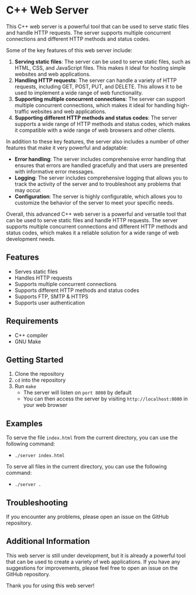 # C++ Web Server
This C++ web server is a powerful tool that can be used to serve static files and handle HTTP requests. The server supports multiple concurrent connections and different HTTP methods and status codes.

Some of the key features of this web server include:

  1. **Serving static files**: The server can be used to serve static files, such as HTML, CSS, and JavaScript files. This makes it ideal for hosting simple websites and web applications.
  2. **Handling HTTP requests**: The server can handle a variety of HTTP requests, including GET, POST, PUT, and DELETE. This allows it to be used to implement a wide range of web functionality.
  3. **Supporting multiple concurrent connections**: The server can support multiple concurrent connections, which makes it ideal for handling high-traffic websites and web applications.
  4. **Supporting different HTTP methods and status codes**: The server supports a wide range of HTTP methods and status codes, which makes it compatible with a wide range of web browsers and other clients.

In addition to these key features, the server also includes a number of other features that make it very powerful and adaptable:

  * **Error handling**: The server includes comprehensive error handling that ensures that errors are handled gracefully and that users are presented with informative error messages.
  * **Logging**: The server includes comprehensive logging that allows you to track the activity of the server and to troubleshoot any problems that may occur.
  * **Configuration**: The server is highly configurable, which allows you to customize the behavior of the server to meet your specific needs.

Overall, this advanced C++ web server is a powerful and versatile tool that can be used to serve static files and handle HTTP requests. The server supports multiple concurrent connections and different HTTP methods and status codes, which makes it a reliable solution for a wide range of web development needs.

## Features
  - Serves static files
  - Handles HTTP requests
  - Supports multiple concurrent connections
  - Supports different HTTP methods and status codes
  - Supports FTP, SMTP & HTTPS
  - Supports user authentication
  
## Requirements
  - C++ compiler
  - GNU Make

## Getting Started
  1. Clone the repository
  2. ```cd``` into the repository
  3. Run ```make```
     * The server will listen on ```port 8080``` by default
      * You can then access the server by visiting ```http://localhost:8080``` in your web browser

## Examples
To serve the file ```index.html``` from the current directory, you can use the following command:

 - ```./server index.html```

To serve all files in the current directory, you can use the following command:

 - ```./server .```

## Troubleshooting
If you encounter any problems, please open an issue on the GitHub repository.

## Additional Information
This web server is still under development, but it is already a powerful tool that can be used to create a variety of web applications. If you have any suggestions for improvements, please feel free to open an issue on the GitHub repository.

Thank you for using this web server!

